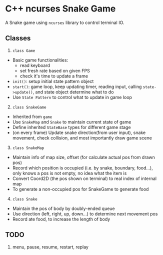 # C++ ncurses Snake Game
A Snake game using `ncurses` library to control terminal IO.

## Classes
1. `class Game`
- Basic game functionalities: 
	- read keyboard
	- set fresh rate based on given FPS
	- check it's time to update a frame
- `init()`: setup initial state pattern object
- `start()`: game loop, keep updating timer, reading input, calling `state->update()`, and state object determine what to do 
- Use `State Pattern` to control what to update in game loop

2. `class SnakeGame`
- Inherited from `game`
- Use `SnakeMap` and `Snake` to maintain current state of game
- Define inherited `StateBase` types for different game stage
- (on every frame) Update snake direction(from user input), snake movement, check collision, and most importantly draw game scene

3. `class SnakeMap`
- Maintain info of map size, offset (for calculate actual pos from drawn pos)
- Record which position is occupied (i.e. by snake, boundary, food...), only knows a pos is not empty, no idea what the item is
- Convert Coord2D (the pos shown on terminal) to real index of internal map
- To generate a non-occupied pos for SnakeGame to generate food

4. `class Snake`
- Maintain the pos of body by doubly-ended queue
- Use direction (left, right, up, down...) to determine next movement pos
- Record ate food, to increase the length of body


## TODO
1. menu, pause, resume, restart, replay
